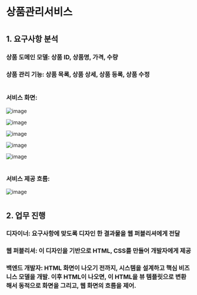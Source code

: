 # 상품관리서비스
#
## 1. 요구사항 분석
### 상품 도메인 모델: 상품 ID, 상품명, 가격, 수량
### 상품 관리 기능: 상품 목록, 상품 상세, 상품 등록, 상품 수정

#
### 서비스 화면:
![image](https://user-images.githubusercontent.com/81903928/151688483-ce9d566b-fb82-476a-8244-24cc508acf24.png)

![image](https://user-images.githubusercontent.com/81903928/151688536-a14fbb74-2f3e-42fd-b383-0e6219d8fb16.png)

![image](https://user-images.githubusercontent.com/81903928/151688550-18c9db9f-0374-4b7c-8f46-58d7de68e31f.png)

![image](https://user-images.githubusercontent.com/81903928/151688493-651f28b4-e8cc-4795-845c-c442eaa4cdcf.png)

![image](https://user-images.githubusercontent.com/81903928/151688508-5aefc443-6348-4bf2-b82c-3e5ab2ac35f9.png)

#
### 서비스 제공 흐름:
![image](https://github.com/sarana-hub/item-service/assets/81903928/c02e4a6c-9de6-4c1c-b727-52fe1af09404)

#
## 2. 업무 진행
### 디자이너: 요구사항에 맞도록 디자인 한 결과물을 웹 퍼블리셔에게 전달
### 웹 퍼블리셔: 이 디자인을 기반으로 HTML, CSS를 만들어 개발자에게 제공
### 백엔드 개발자: HTML 화면이 나오기 전까지, 시스템을 설계하고 핵심 비즈니스 모델을 개발. 이후 HTML이 나오면, 이 HTML을 뷰 템플릿으로 변환해서 동적으로 화면을 그리고, 웹 화면의 흐름을 제어.
